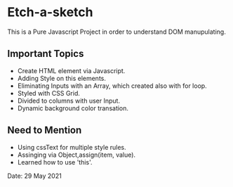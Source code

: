 # Etch-a-sketch

This is a Pure Javascript Project in order to understand DOM manupulating.

## Important Topics

- Create HTML element via Javascript.
- Adding Style on this elements.
- Eliminating Inputs with an Array, which created also with for loop.
- Styled with CSS Grid.
- Divided to columns with user Input.
- Dynamic background color transation.

## Need to Mention
- Using cssText for multiple style rules.
- Assinging via Object,assign(item, value).
- Learned how to use 'this'.

Date: 29 May 2021